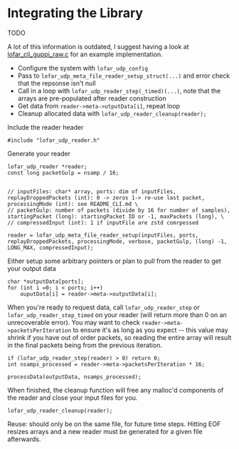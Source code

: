 Integrating the Library
=======================
TODO

A lot of this information is outdated, I suggest having a look at [lofar_cli_guppi_raw.c](../src/CLI/lofar_cli_guppi_raw.c) for an example implementation.
- Configure the system with `lofar_udp_config`
- Pass to `lofar_udp_meta_file_reader_setup_struct(...)` and error check that the repsonse isn't null
- Call in a loop with `lofar_udp_reader_step(_timed)(...)`, note that the arrays are pre-populated after reader construction
- Get data from `reader->meta->utputData[i]`, repeat loop
- Cleanup allocated data with `lofar_udp_reader_cleanup(reader);`


Include the reader header
```
#include "lofar_udp_reader.h"
```

Generate your reader
```
lofar_udp_reader *reader;
const long packetGulp = nsamp / 16;


// inputFiles: char* array, ports: dim of inputFiles, replayDroppedPackets (int): 0 -> zeros 1-> re-use last packet, processingMode (int): see README_CLI.md \
// packetGulp: number of packets (divide by 16 for number of samples), startingPacket (long): startingPacket ID or -1, maxPackets (long), \
// compressedInput (int): 1 if inputFile are zstd comrpessed

reader = lofar_udp_meta_file_reader_setup(inputFiles, ports, replayDroppedPackets, processingMode, verbose, packetGulp, (long) -1, LONG_MAX, compressedInput);
```

Either setup some arbitrary pointers or plan to pull from the reader to get your output data
```
char *outputData[ports];
for (int i =0; i < ports; i++)
	ouputData[i] = reader->meta->outputData[i];
```

When you're ready to request data, call `lofar_udp_reader_step` or `lofar_udp_reader_step_timed` on your reader (will return more than 0 on an unrecoverable error). You may want to check `reader->meta->packetsPerIteration` to ensure it's as long as you expect -- this value may shrink if you have out of order packets, so reading the entire array will result in the final packets being from the previous iteration.
```
if (lofar_udp_reader_step(reader) > 0) return 0;
int nsamps_processed = reader->meta->packetsPerIteration * 16;

processData(outputData, nsamps_processed);
```

When finished, the cleanup function will free any malloc'd components of the reader and close your input files for you.
```
lofar_udp_reader_cleanup(reader);
```

Reuse: should only be on the same file, for future time steps. Hitting EOF resizes arrays and a new reader must be generated for a given file afterwards.